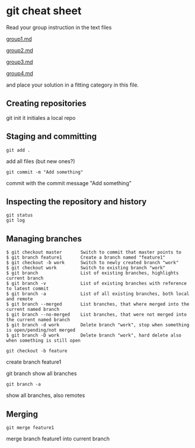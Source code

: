 # git cheat sheet

Read your group instruction in the text files 

[group1.md](group1.md)

[group2.md](group2.md)

[group3.md](group3.md)

[group4.md](group4.md)

and place your solution in a fitting category in this file.

## Creating repositories

git init
it initiales a local repo

## Staging and committing

    git add .
add all files (but new ones?)

    git commit -m "Add something"
commit with the commit message "Add something"

## Inspecting the repository and history

    git status
    git log

## Managing branches

    $ git checkout master       Switch to commit that master points to
    $ git branch feature1       Create a branch named "feature1"
    $ git checkout -b work      Switch to newly created branch "work"
    $ git checkout work         Switch to existing branch "work"
    $ git branch                List of existing branches, highlights current branch
    $ git branch -v             List of existing branches with reference to latest commit
    $ git branch -a             List of all existing branches, both local and remote
    $ git branch --merged       List branches, that where merged into the current named branch
    $ git branch --no-merged    List branches, that were not merged into the current named branch
    $ git branch -d work        Delete branch "work", stop when something is open/pending/not merged
    $ git branch -D work        Delete branch "work", hard delete also when something is still open

    git checkout -b feature
create branch feature1

git branch
show all branches

    git branch -a
show all branches, also remotes

## Merging

    git merge feature1
merge branch feature1 into current branch